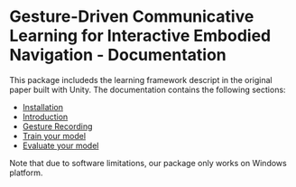 # Gesture-Driven Communicative Learning for Interactive Embodied Navigation - Documentation

This package includeds the learning framework descript in the original paper built with Unity. The documentation contains the following sections:

- [Installation](Docs/Installation.md)
- [Introduction](Docs/Introduction.md)
- [Gesture Recording](Docs/Gesture-Recording.md)
- [Train your model](Docs/Training.md)
- [Evaluate your model](Docs/Evaluation.md)

Note that due to software limitations, our package only works on Windows platform.